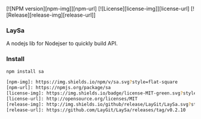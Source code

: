 [![NPM version][npm-img]][npm-url]
[![License][license-img]][license-url]
[![Release][release-img][release-url]]

### LaySa
A nodejs lib for Nodejser to quickly build API.

### Install
```bash
npm install sa

[npm-img]: https://img.shields.io/npm/v/sa.svg?style=flat-square
[npm-url]: https://npmjs.org/package/sa
[license-img]: https://img.shields.io/badge/license-MIT-green.svg?style=flat-square
[license-url]: http://opensource.org/licenses/MIT
[release-img]: http://img.shields.io/github/release/LayGit/LaySa.svg?style=flat-square
[release-url]: https://github.com/LayGit/LaySa/releases/tag/v0.2.10